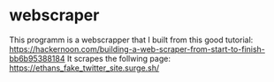 # webscraper
This programm is a webscrapper that I built from this good tutorial: https://hackernoon.com/building-a-web-scraper-from-start-to-finish-bb6b95388184
It scrapes the follwing page: https://ethans_fake_twitter_site.surge.sh/
